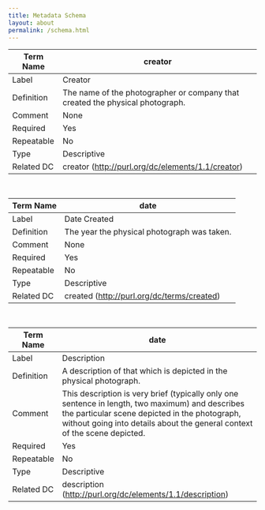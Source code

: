 ```yaml
---
title: Metadata Schema
layout: about
permalink: /schema.html
---
```


| Term Name | creator |
| --- | --- |
| Label | Creator |
| Definition | The name of the photographer or company that created the physical photograph. |
| Comment | None |
| Required | Yes |
| Repeatable | No |
| Type | Descriptive |
| Related DC | creator (http://purl.org/dc/elements/1.1/creator) |

&nbsp;<br>

| Term Name | date |
| --- | --- |
| Label | Date Created |
| Definition | The year the physical photograph was taken. |
| Comment | None |
| Required | Yes |
| Repeatable | No |
| Type | Descriptive |
| Related DC | created (http://purl.org/dc/terms/created) |

&nbsp;<br>

| Term Name | date |
| --- | --- |
| Label | Description |
| Definition | A description of that which is depicted in the physical photograph. |
| Comment | This description is very brief (typically only one sentence in length, two maximum) and describes the particular scene depicted in the photograph, without going into details about the general context of the scene depicted. |
| Required | Yes |
| Repeatable | No |
| Type | Descriptive |
| Related DC | description (http://purl.org/dc/elements/1.1/description) |




